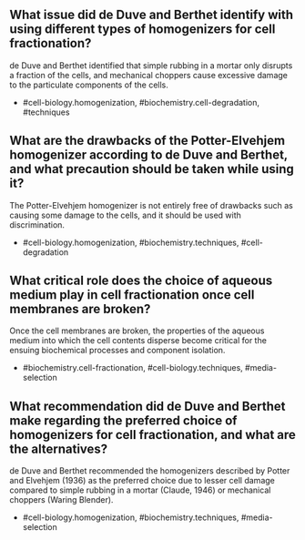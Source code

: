 ## What issue did de Duve and Berthet identify with using different types of homogenizers for cell fractionation?

de Duve and Berthet identified that simple rubbing in a mortar only disrupts a fraction of the cells, and mechanical choppers cause excessive damage to the particulate components of the cells.

- #cell-biology.homogenization, #biochemistry.cell-degradation, #techniques

## What are the drawbacks of the Potter-Elvehjem homogenizer according to de Duve and Berthet, and what precaution should be taken while using it?

The Potter-Elvehjem homogenizer is not entirely free of drawbacks such as causing some damage to the cells, and it should be used with discrimination.

- #cell-biology.homogenization, #biochemistry.techniques, #cell-degradation

## What critical role does the choice of aqueous medium play in cell fractionation once cell membranes are broken?

Once the cell membranes are broken, the properties of the aqueous medium into which the cell contents disperse become critical for the ensuing biochemical processes and component isolation.

- #biochemistry.cell-fractionation, #cell-biology.techniques, #media-selection

## What recommendation did de Duve and Berthet make regarding the preferred choice of homogenizers for cell fractionation, and what are the alternatives?

de Duve and Berthet recommended the homogenizers described by Potter and Elvehjem (1936) as the preferred choice due to lesser cell damage compared to simple rubbing in a mortar (Claude, 1946) or mechanical choppers (Waring Blender).

- #cell-biology.homogenization, #biochemistry.techniques, #media-selection